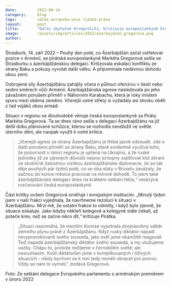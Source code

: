 ```yaml
---
date:         2022-09-14
category:     blog
tags:         válka evropska-unie lidská-práva
layout:       post
title:        "Další zbytečné krveprolití, kritizuje europoslankyně Gregorová Ázerbájdžán"
image:        /assets/img/articles/2022/azerbajdzan_gregorova.png
author:       
---
```


Štrasburk, 14. září 2022 – Pouhý den poté, co Ázerbájdžán začal ostřelovat pozice v Arménií, se pirátská europoslankyně Markéta Gregorová sešla ve Štrasburku s ázerbájdžánskou delegací. Kritizovala eskalaci konfliktu ze strany Baku a pokusy vyvolat další válku. A připomínala nedávnou dohodu obou zemí.

Ozbrojené síly Ázerbájdžánu zahájily včera o půlnoci ofenzivu v šesti nebo sedmi směrech vůči Arménii. Ázerbajdžánská agrese následovala po jeho závažném porušení příměří v Náhorním Karabachu, která je roky místem sporu mezi oběma zeměmi. Včerejší ostré střety si vyžádaly asi stovku obětí z řad vojáků obou armád. 

Situaci v regionu se dlouhodobě věnuje česká europoslankyně za Piráty Markéta Gregorová. Ta se dnes ráno sešla s delegací Ázerbajdžánu na již delší dobu plánované schůzce, kterou se rozhodla neodložit ve světle úterního dění, ale naopak využít k ostré kritice.

> „Včerejší agresi ze strany Ázerbajdžánu je třeba jasně odsoudit. Jde o další porušení příměří ze strany Baku, které evidentně využívá toho, že pozornost v rámci regionu je upřená na Ukrajinu, a že ruské jednotky již ze zjevných důvodů nejsou schopny zajišťovat klid zbraní. Je skutečně žalostnou vizitkou ázerbájdžánské diplomacie, že se tak děje pouhých pár týdnů poté, co se oba státy v Bruselu zavázaly, že začnou do konce měsíce pracovat na mírové dohodě. To jsem také ázerbájdžánské delegaci dnes na krátkém setkání řekla,“ neskrývá rozčarování česká europoslankyně.

Část kritiky ovšem Gregorová směřuje i evropským institucím. „Minulý týden jsem v naší frakci vyjednala, že navrhneme rezoluci k situaci v Ázerbájdžánu. Mrzí mě, že ostatní frakce to odmítly, i když bylo zjevně, že situace eskaluje. Jako kdyby někteří kolegové a kolegyně stále čekali, až poteče krev, než se začne něco dít,“ kritizuje Pirátka.

> „Situaci nepomáhá, že mezitím Komise vyjednala dvojnásobný odběr zemního plynu právě z Ázerbájdžánu. Když ruský diktátor napadl nevyprovokovaně svého souseda, jako svět jsme okamžitě reagovali. Teď napadá ázerbájdžánský diktátor svého souseda, a my utužujeme vazby. Chápu to, protože nežijeme v černobílém světě; ale nesouhlasím. Kvůli diktátorům jsme v komplikovaných i tíživých situacích – nikdy bychom se k nim tedy neměli obracet pro pomoc. Vždy se nám to vymstí," dodává Gregorová.

Foto: Ze setkání delegace Evropského parlamentu s arménským premiérem v únoru 2022
